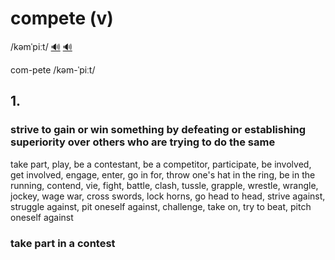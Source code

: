 # compete (v)

/kəmˈpiːt/ [🔊](https://www.oxfordlearnersdictionaries.com/media/english/uk_pron/c/com/compe/compete__gb_2.mp3) [🔊](https://www.oxfordlearnersdictionaries.com/media/english/us_pron/c/com/compe/compete__us_1.mp3)

com-pete /kəm-ˈpiːt/

## 1.

### strive to gain or win something by defeating or establishing superiority over others who are trying to do the same

take part, play, be a contestant, be a competitor, participate, be involved, get involved, engage, enter, go in for, throw one's hat in the ring, be in the running, contend, vie, fight, battle, clash, tussle, grapple, wrestle, wrangle, jockey, wage war, cross swords, lock horns, go head to head, strive against, struggle against, pit oneself against, challenge, take on, try to beat, pitch oneself against

### take part in a contest